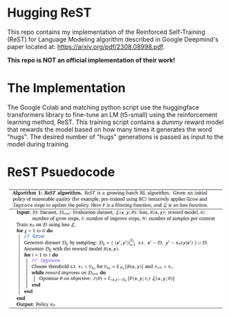 # Hugging ReST
This repo contains my implementation of the Reinforced Self-Training (ReST) for Language Modeling algorithm described in Google Deepmind's paper located at: https://arxiv.org/pdf/2308.08998.pdf. 

**This repo is NOT an official implementation of their work!**

# The Implementation
The Google Colab and matching python script use the huggingface transformers library to fine-tune an LM (t5-small) using the reinforcement learning method, ReST. This training script contains a *dummy* reward model that rewards the model based on how many times it generates the word "hugs". The desired number of "hugs" generations is passed as input to the model during training. 

# ReST Psuedocode

![ReST_pseudo](photos/rest_work.PNG)
